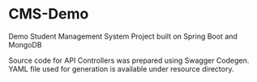 # CMS-Demo
Demo Student Management System Project built on Spring Boot and MongoDB

Source code for API Controllers was prepared using Swagger Codegen. YAML file used for generation is available under resource directory.
